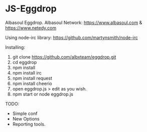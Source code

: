 # JS-Eggdrop
Albasoul Eggdrop. Albasoul Network: https://www.albasoul.com & https://www.netedy.com


Using node-irc library: https://github.com/martynsmith/node-irc


Installing:

1) git clone https://github.com/albxteam/eggdrop.git
2) cd eggdrop
3) npm install
4) npm install irc
5) npm install request
6) npm install cheerio
7) open eggdrop.js > edit as you wish.
8) npm start or node eggdrop.js



TODO:
- Simple conf 
- New Options
- Reporting tools.

